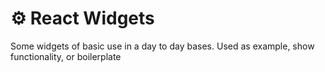# :gear: React Widgets
Some widgets of basic use in a day to day bases. Used as example, show functionality, or boilerplate

